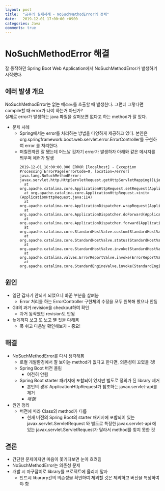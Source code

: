 ```yaml
---
layout: post
title:  "금주의 실패사례 - NoSuchMethodError의 정체"
date:   2019-12-01 17:00:00 +0900
categories: Java
comments: true
---
```

# NoSuchMethodError 해결
잘 동작하던 Spring Boot Web Application에서 NoSuchMethodError가 발생하기 시작했다.

## 에러 발생 개요
NoSuchMethodError는 없는 메소드를 호출할 때 발생한다. 그런데 그렇다면 compile할 때 error가 나야 하는거 아닌가?  
실제로 error가 발생하는 java 파일을 살펴보면 없다고 하는 method가 잘 있다.
* 문제 사례
  + Spring에서는 error를 처리하는 방법을 다양하게 제공하고 있다. 본인은 org.springframework.boot.web.servlet.error.ErrorController를 구현하여 error 를 처리한다.
  + 며칠전까진 잘 됐는데 어느날 갑자기 error가 발생하자 아래와 같은 메시지를 띄우며 에러가 발생
    ~~~ ssh
    2019-12-01_18:00:00.000 ERROR [localhost] - Exception Processing ErrorPage[errorCode=0, location=/error]
    java.lang.NoSuchMethodError: javax.servlet.http.HttpServletRequest.getHttpServletMapping()Ljavax/servlet/http/HttpServletMapping;
      at org.apache.catalina.core.ApplicationHttpRequest.setRequest(ApplicationHttpRequest.java:708)
      at org.apache.catalina.core.ApplicationHttpRequest.<init>(ApplicationHttpRequest.java:114)
      at org.apache.catalina.core.ApplicationDispatcher.wrapRequest(ApplicationDispatcher.java:917)
      at org.apache.catalina.core.ApplicationDispatcher.doForward(ApplicationDispatcher.java:358)
      at org.apache.catalina.core.ApplicationDispatcher.forward(ApplicationDispatcher.java:312)
      at org.apache.catalina.core.StandardHostValve.custom(StandardHostValve.java:394)
      at org.apache.catalina.core.StandardHostValve.status(StandardHostValve.java:253)
      at org.apache.catalina.core.StandardHostValve.invoke(StandardHostValve.java:175)
      at org.apache.catalina.valves.ErrorReportValve.invoke(ErrorReportValve.java:92)
      at org.apache.catalina.core.StandardEngineValve.invoke(StandardEngineValve.java:74)
    ~~~

## 원인 
* 일단 갑자기 안되게 되었으니 바꾼 부분을 살펴봄
  + Error 처리를 하는 ErrorController 구현체의 수정을 모두 원복해 봤으나 안됨
* Git의 과거 revision을 checkout하여 확인
  + 과거 동작했던 revision도 안됨
* 늦게까지 보고 또 보고 별 짓을 다해봄
  + 푹 쉬고 다음날 확인해보자 - 중요!

## 해결
* NoSuchMethodError를 다시 생각해봄
  + 로컬 개발환경에서 잘 보이는 method가 없다고 한다면, 의존성이 꼬였을 것!
  + Spring Boot 버전 올림
    - 여전히 안됨
  + Spring Boot starter 패키지에 포함되어 있지만 별도로 정의가 된 library 제거
    - 본인의 경우 ApplicationHttpRequest가 참조하는 javax.servlet-api를 제거
    - *해결!*
* 원인 정리
  + 버전에 따라 Class의 method가 다름
    - 현재 버전의 Spring Boot의 starter 패키지에 포함되어 있는 javax.servlet.ServletRequest 와 별도로 특정한 javax.servlet-api 에 있는 javax.servlet.ServletRequest가 달라서 method를 찾지 못한 것


  
## 결론
* 간단한 문제이지만 마음이 쫓기다보면 눈이 흐려짐
* NoSuchMethodError는 의존성 문제
* 개발 시 마구잡이로 library를 프로젝트에 올리지 말자
  + 반드시 libarary간의 의존성을 확인하여 제외할 것은 제외하고 버전을 특정하여야 함
